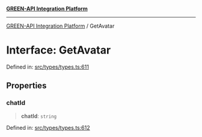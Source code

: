 [**GREEN-API Integration Platform**](../README.md)

***

[GREEN-API Integration Platform](../globals.md) / GetAvatar

# Interface: GetAvatar

Defined in: [src/types/types.ts:611](https://github.com/green-api/greenapi-integration/blob/1e2009040b9fbee0c78f6935b3e8b1d1b6550313/src/types/types.ts#L611)

## Properties

### chatId

> **chatId**: `string`

Defined in: [src/types/types.ts:612](https://github.com/green-api/greenapi-integration/blob/1e2009040b9fbee0c78f6935b3e8b1d1b6550313/src/types/types.ts#L612)
